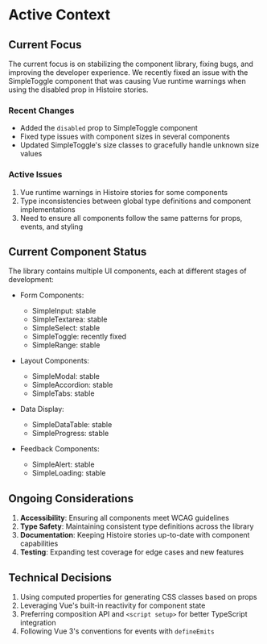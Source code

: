 # Active Context

## Current Focus
The current focus is on stabilizing the component library, fixing bugs, and improving the developer experience. We recently fixed an issue with the SimpleToggle component that was causing Vue runtime warnings when using the disabled prop in Histoire stories.

### Recent Changes
- Added the `disabled` prop to SimpleToggle component
- Fixed type issues with component sizes in several components
- Updated SimpleToggle's size classes to gracefully handle unknown size values

### Active Issues
1. Vue runtime warnings in Histoire stories for some components
2. Type inconsistencies between global type definitions and component implementations
3. Need to ensure all components follow the same patterns for props, events, and styling

## Current Component Status
The library contains multiple UI components, each at different stages of development:

- Form Components:
  - SimpleInput: stable
  - SimpleTextarea: stable
  - SimpleSelect: stable
  - SimpleToggle: recently fixed
  - SimpleRange: stable
  
- Layout Components:
  - SimpleModal: stable
  - SimpleAccordion: stable
  - SimpleTabs: stable
  
- Data Display:
  - SimpleDataTable: stable
  - SimpleProgress: stable
  
- Feedback Components:
  - SimpleAlert: stable
  - SimpleLoading: stable

## Ongoing Considerations
1. **Accessibility**: Ensuring all components meet WCAG guidelines
2. **Type Safety**: Maintaining consistent type definitions across the library
3. **Documentation**: Keeping Histoire stories up-to-date with component capabilities
4. **Testing**: Expanding test coverage for edge cases and new features

## Technical Decisions
1. Using computed properties for generating CSS classes based on props
2. Leveraging Vue's built-in reactivity for component state
3. Preferring composition API and `<script setup>` for better TypeScript integration
4. Following Vue 3's conventions for events with `defineEmits` 